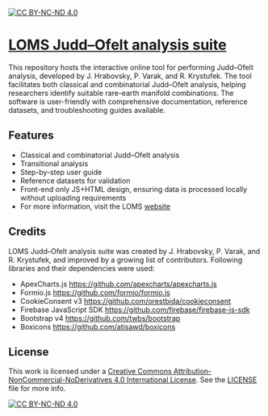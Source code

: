 [![CC BY-NC-ND 4.0][cc-by-nc-nd-shield]][cc-by-nc-nd]

# [LOMS Judd–Ofelt analysis suite][LOMSJO]

This repository hosts the interactive online tool for performing Judd–Ofelt analysis, developed by J. Hrabovsky, P. Varak, and R. Krystufek. The tool facilitates both classical and combinatorial Judd–Ofelt analysis, helping researchers identify suitable rare-earth manifold combinations. The software is user-friendly with comprehensive documentation, reference datasets, and troubleshooting guides available.

## Features
- Classical and combinatorial Judd–Ofelt analysis
- Transitional analysis
- Step-by-step user guide
- Reference datasets for validation
- Front-end only JS+HTML design, ensuring data is processed locally without uploading requirements
- For more information, visit the LOMS [website][LOMSJO]

## Credits
LOMS Judd–Ofelt analysis suite was created by J. Hrabovsky, P. Varak, and R. Krystufek, and improved by a growing list of contributors.
Following libraries and their dependencies were used:
- ApexCharts.js https://github.com/apexcharts/apexcharts.js
- Formio.js https://github.com/formio/formio.js
- CookieConsent v3 https://github.com/orestbida/cookieconsent
- Firebase JavaScript SDK https://github.com/firebase/firebase-js-sdk
- Bootstrap v4 https://github.com/twbs/bootstrap
- Boxicons https://github.com/atisawd/boxicons

## License
This work is licensed under a [Creative Commons Attribution-NonCommercial-NoDerivatives 4.0 International License][cc-by-nc-nd]. See the [LICENSE][licence] file for more info.

[![CC BY-NC-ND 4.0][cc-by-nc-nd-image]][cc-by-nc-nd]

[LOMSJO]: https://www.loms.cz/jo/
[licence]: https://github.com/robinkrystufek/LOMS-JO/blob/main/LICENSE
[cc-by-nc-nd]: https://creativecommons.org/licenses/by-nc-nd/4.0/
[cc-by-nc-nd-image]: https://licensebuttons.net/l/by-nc-nd/4.0/88x31.png
[cc-by-nc-nd-shield]: https://img.shields.io/badge/License-CC%20BY--NC--ND%204.0-lightgrey.svg

